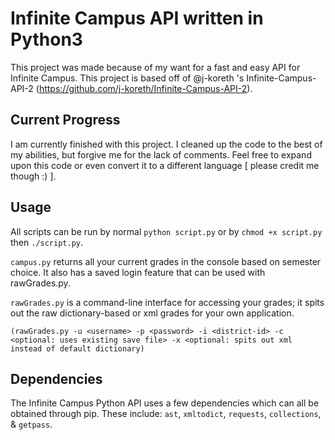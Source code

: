 # Infinite Campus API written in Python3
This project was made because of my want for a fast and easy API for Infinite Campus. This project is based off of @j-koreth 's Infinite-Campus-API-2 (https://github.com/j-koreth/Infinite-Campus-API-2).

## Current Progress
I am currently finished with this project. I cleaned up the code to the best of my abilities, but forgive me for the lack of comments. Feel free to expand upon 
this code or even convert it to a different language [ please credit me though :) ].

## Usage
All scripts can be run by normal `python script.py` or by `chmod +x script.py` then `./script.py`.

`campus.py` returns all your current grades in the console based on semester choice. It also has a saved login feature that can be used with rawGrades.py.

`rawGrades.py` is a command-line interface for accessing your grades; it spits out the raw dictionary-based or xml grades for your own application.

```(rawGrades.py -u <username> -p <password> -i <district-id> -c <optional: uses existing save file> -x <optional: spits out xml instead of default dictionary)```

## Dependencies
The Infinite Campus Python API uses a few dependencies which can all be obtained through pip. These include: `ast`, `xmltodict`, `requests`, `collections`, & `getpass`.
